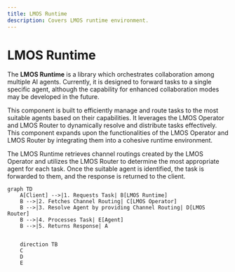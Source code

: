 ```yaml
---
title: LMOS Runtime
description: Covers LMOS runtime environment.
---
```


# LMOS Runtime

The **LMOS Runtime** is a library which orchestrates collaboration among multiple AI agents. Currently, it is designed to forward tasks to a single specific agent, although the capability for enhanced collaboration modes may be developed in the future.

This component is built to efficiently manage and route tasks to the most suitable agents based on their capabilities. It leverages the LMOS Operator and LMOS Router to dynamically resolve and distribute tasks effectively. This component expands upon the functionalities of the LMOS Operator and LMOS Router by integrating them into a cohesive runtime environment.

The LMOS Runtime retrieves channel routings created by the LMOS Operator and utilizes the LMOS Router to determine the most appropriate agent for each task. Once the suitable agent is identified, the task is forwarded to them, and the response is returned to the client.

```mermaid
graph TD
    A[Client] -->|1. Requests Task| B[LMOS Runtime]
    B -->|2. Fetches Channel Routing| C[LMOS Operator]
    B -->|3. Resolve Agent by providing Channel Routing| D[LMOS Router]
    B -->|4. Processes Task| E[Agent]
    B -->|5. Returns Response| A

    
    direction TB
    C
    D
    E
```